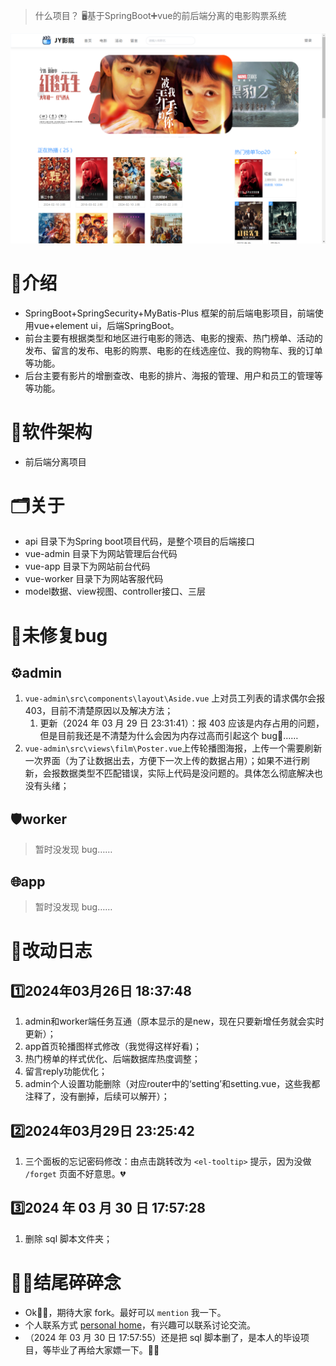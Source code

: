 >什么项目？
>🖥️基于SpringBoot➕vue的前后端分离的电影购票系统

![app-home-vue](https://github.com/get1024/jy-movie/blob/main/readme_assets/app_home_vue.png)
# 📃介绍
- SpringBoot+SpringSecurity+MyBatis-Plus 框架的前后端电影项目，前端使用vue+element ui，后端SpringBoot。
- 前台主要有根据类型和地区进行电影的筛选、电影的搜索、热门榜单、活动的发布、留言的发布、电影的购票、电影的在线选座位、我的购物车、我的订单等功能。
- 后台主要有影片的增删查改、电影的排片、海报的管理、用户和员工的管理等等功能。
# 📱软件架构
- 前后端分离项目
# 🗂️关于
- api 目录下为Spring boot项目代码，是整个项目的后端接口
- vue-admin 目录下为网站管理后台代码
- vue-app 目录下为网站前台代码
- vue-worker 目录下为网站客服代码
- model数据、view视图、controller接口、三层

# 🐞未修复bug
## ⚙️admin
1. `vue-admin\src\components\layout\Aside.vue` 上对员工列表的请求偶尔会报403，目前不清楚原因以及解决方法；
	1. 更新（2024 年 03 月 29 日 23:31:41）：报 403 应该是内存占用的问题，但是目前我还是不清楚为什么会因为内存过高而引起这个 bug🐛……
2. `vue-admin\src\views\film\Poster.vue`上传轮播图海报，上传一个需要刷新一次界面（为了让数据出去，方便下一次上传的数据占用）；如果不进行刷新，会报数据类型不匹配错误，实际上代码是没问题的。具体怎么彻底解决也没有头绪；
## 🛡️worker
> 暂时没发现 bug……
## 🌐app
> 暂时没发现 bug……

# 🔧改动日志
## 1️⃣2024年03月26日 18:37:48
1. admin和worker端任务互通（原本显示的是new，现在只要新增任务就会实时更新）；
2. app首页轮播图样式修改（我觉得这样好看)；
3. 热门榜单的样式优化、后端数据库热度调整；
4. 留言reply功能优化；
5. admin个人设置功能删除（对应router中的‘setting’和setting.vue，这些我都注释了，没有删掉，后续可以解开）；
## 2️⃣2024年03月29日 23:25:42
1. 三个面板的忘记密码修改：由点击跳转改为 `<el-tooltip>` 提示，因为没做 `/forget` 页面不好意思。💔
## 3️⃣2024 年 03 月 30 日 17:57:28
1. 删除 sql 脚本文件夹；
# 🙌🏼结尾碎碎念
- Ok👌🏼，期待大家 fork。最好可以 `mention` 我一下。
- 个人联系方式 [personal home](https://barry-maverick-ren.notion.site/Personal-Home-38a5d924805a4afe866e2509e672fa6e?pvs=4)，有兴趣可以联系讨论交流。
- （2024 年 03 月 30 日 17:57:55）还是把 sql 脚本删了，是本人的毕设项目，等毕业了再给大家嫖一下。🙏🏼